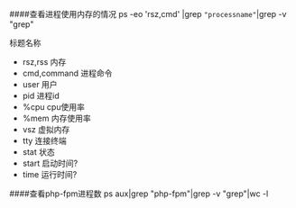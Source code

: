 ####查看进程使用内存的情况
ps -eo 'rsz,cmd' |grep `"processname"`|grep -v "grep"

标题名称

- rsz,rss 内存
- cmd,command 进程命令
- user 用户
- pid 进程id
- %cpu cpu使用率
- %mem 内存使用率
- vsz 虚拟内存
- tty 连接终端
- stat 状态
- start 启动时间?
- time 运行时间?

####查看php-fpm进程数
ps aux|grep "php-fpm"|grep -v "grep"|wc -l